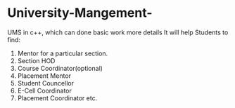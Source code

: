 # University-Mangement-
UMS in c++, which can done basic work more details
It will help Students to find:
1. Mentor for a particular section.
2. Section HOD
3. Course Coordinator(optional)
4. Placement Mentor
5. Student Councellor
6. E-Cell Coordinator 
7. Placement Coordinator etc.

